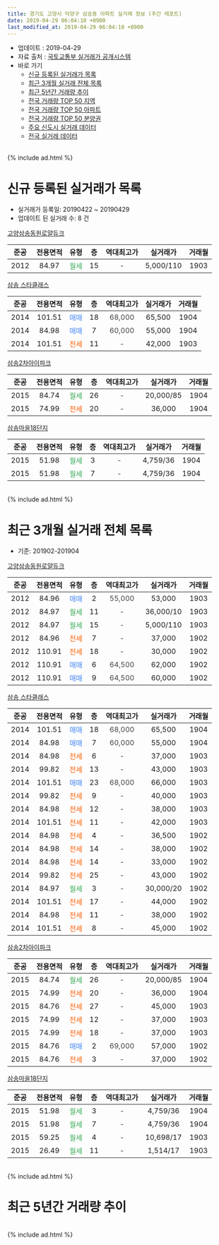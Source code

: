 ```yaml
---
title: 경기도 고양시 덕양구 삼송동 아파트 실거래 정보 (주간 레포트)
date: 2019-04-29 06:04:10 +0900
last_modified_at: 2019-04-29 06:04:10 +0900
---
```


* 업데이트 : 2019-04-29
* 자료 출처 : [국토교통부 실거래가 공개시스템](http://rt.molit.go.kr)
* 바로 가기
    * [신규 등록된 실거래가 목록](#신규-등록된-실거래가-목록)
    * [최근 3개월 실거래 전체 목록](#최근-3개월-실거래-전체-목록)
    * [최근 5년간 거래량 추이](#최근-5년간-거래량-추이)
    * [전국 거래량 TOP 50 지역](https://inasie.github.io/apt-trade-info/최근-3개월-전국에서-가장-거래가-많이-발생한-지역)
    * [전국 거래량 TOP 50 아파트](https://inasie.github.io/apt-trade-info/최근-3개월-전국에서-가장-거래가-많이-발생한-아파트)
    * [전국 거래량 TOP 50 분양권](https://inasie.github.io/apt-trade-info/최근-3개월-전국에서-가장-거래가-많이-발생한-분양권)
    * [주요 신도시 실거래 데이터](https://inasie.github.io/apt-trade-info/주요-신도시)
    * [전국 실거래 데이터](https://inasie.github.io/apt-trade-info/전국)
<br>
{% include ad.html %}
<br>

# 신규 등록된 실거래가 목록
* 실거래가 등록일: 20190422 ~ 20190429
* 업데이트 된 실거래 수: 8 건


[고양삼송동원로얄듀크](https://search.naver.com/search.naver?query=%EA%B2%BD%EA%B8%B0%EB%8F%84+%EA%B3%A0%EC%96%91%EC%8B%9C+%EB%8D%95%EC%96%91%EA%B5%AC+%EC%82%BC%EC%86%A1%EB%8F%99+%EA%B3%A0%EC%96%91%EC%82%BC%EC%86%A1%EB%8F%99%EC%9B%90%EB%A1%9C%EC%96%84%EB%93%80%ED%81%AC)

|준공|전용면적|유형|층|역대최고가|실거래가|거래월|
|:---:|:---:|:---:|:---:|:---:|:---:|:---:|
|2012|84.97|<span style="color:#34a853">월세</span>|15|<span style="color:#444444">-</span>|5,000/110|1903|

[삼송 스타클래스](https://search.naver.com/search.naver?query=%EA%B2%BD%EA%B8%B0%EB%8F%84+%EA%B3%A0%EC%96%91%EC%8B%9C+%EB%8D%95%EC%96%91%EA%B5%AC+%EC%82%BC%EC%86%A1%EB%8F%99+%EC%82%BC%EC%86%A1+%EC%8A%A4%ED%83%80%ED%81%B4%EB%9E%98%EC%8A%A4)

|준공|전용면적|유형|층|역대최고가|실거래가|거래월|
|:---:|:---:|:---:|:---:|:---:|:---:|:---:|
|2014|101.51|<span style="color:#4285f3">매매</span>|18|<span style="color:#444444">68,000</span>|65,500|1904|
|2014|84.98|<span style="color:#4285f3">매매</span>|7|<span style="color:#444444">60,000</span>|55,000|1904|
|2014|101.51|<span style="color:#ff5a00">전세</span>|11|<span style="color:#444444">-</span>|42,000|1903|

[삼송2차아이파크](https://search.naver.com/search.naver?query=%EA%B2%BD%EA%B8%B0%EB%8F%84+%EA%B3%A0%EC%96%91%EC%8B%9C+%EB%8D%95%EC%96%91%EA%B5%AC+%EC%82%BC%EC%86%A1%EB%8F%99+%EC%82%BC%EC%86%A12%EC%B0%A8%EC%95%84%EC%9D%B4%ED%8C%8C%ED%81%AC)

|준공|전용면적|유형|층|역대최고가|실거래가|거래월|
|:---:|:---:|:---:|:---:|:---:|:---:|:---:|
|2015|84.74|<span style="color:#34a853">월세</span>|26|<span style="color:#444444">-</span>|20,000/85|1904|
|2015|74.99|<span style="color:#ff5a00">전세</span>|20|<span style="color:#444444">-</span>|36,000|1904|

[삼송마을18단지](https://search.naver.com/search.naver?query=%EA%B2%BD%EA%B8%B0%EB%8F%84+%EA%B3%A0%EC%96%91%EC%8B%9C+%EB%8D%95%EC%96%91%EA%B5%AC+%EC%82%BC%EC%86%A1%EB%8F%99+%EC%82%BC%EC%86%A1%EB%A7%88%EC%9D%8418%EB%8B%A8%EC%A7%80)

|준공|전용면적|유형|층|역대최고가|실거래가|거래월|
|:---:|:---:|:---:|:---:|:---:|:---:|:---:|
|2015|51.98|<span style="color:#34a853">월세</span>|3|<span style="color:#444444">-</span>|4,759/36|1904|
|2015|51.98|<span style="color:#34a853">월세</span>|7|<span style="color:#444444">-</span>|4,759/36|1904|


<br>
{% include ad.html %}
<br>

# 최근 3개월 실거래 전체 목록
* 기준: 201902-201904


[고양삼송동원로얄듀크](https://search.naver.com/search.naver?query=%EA%B2%BD%EA%B8%B0%EB%8F%84+%EA%B3%A0%EC%96%91%EC%8B%9C+%EB%8D%95%EC%96%91%EA%B5%AC+%EC%82%BC%EC%86%A1%EB%8F%99+%EA%B3%A0%EC%96%91%EC%82%BC%EC%86%A1%EB%8F%99%EC%9B%90%EB%A1%9C%EC%96%84%EB%93%80%ED%81%AC)

|준공|전용면적|유형|층|역대최고가|실거래가|거래월|
|:---:|:---:|:---:|:---:|:---:|:---:|:---:|
|2012|84.96|<span style="color:#4285f3">매매</span>|2|<span style="color:#444444">55,000</span>|53,000|1903|
|2012|84.97|<span style="color:#34a853">월세</span>|11|<span style="color:#444444">-</span>|36,000/10|1903|
|2012|84.97|<span style="color:#34a853">월세</span>|15|<span style="color:#444444">-</span>|5,000/110|1903|
|2012|84.96|<span style="color:#ff5a00">전세</span>|7|<span style="color:#444444">-</span>|37,000|1902|
|2012|110.91|<span style="color:#ff5a00">전세</span>|18|<span style="color:#444444">-</span>|30,000|1902|
|2012|110.91|<span style="color:#4285f3">매매</span>|6|<span style="color:#444444">64,500</span>|62,000|1902|
|2012|110.91|<span style="color:#4285f3">매매</span>|9|<span style="color:#444444">64,500</span>|60,000|1902|

[삼송 스타클래스](https://search.naver.com/search.naver?query=%EA%B2%BD%EA%B8%B0%EB%8F%84+%EA%B3%A0%EC%96%91%EC%8B%9C+%EB%8D%95%EC%96%91%EA%B5%AC+%EC%82%BC%EC%86%A1%EB%8F%99+%EC%82%BC%EC%86%A1+%EC%8A%A4%ED%83%80%ED%81%B4%EB%9E%98%EC%8A%A4)

|준공|전용면적|유형|층|역대최고가|실거래가|거래월|
|:---:|:---:|:---:|:---:|:---:|:---:|:---:|
|2014|101.51|<span style="color:#4285f3">매매</span>|18|<span style="color:#444444">68,000</span>|65,500|1904|
|2014|84.98|<span style="color:#4285f3">매매</span>|7|<span style="color:#444444">60,000</span>|55,000|1904|
|2014|84.98|<span style="color:#ff5a00">전세</span>|6|<span style="color:#444444">-</span>|37,000|1903|
|2014|99.82|<span style="color:#ff5a00">전세</span>|13|<span style="color:#444444">-</span>|43,000|1903|
|2014|101.51|<span style="color:#4285f3">매매</span>|23|<span style="color:#444444">68,000</span>|66,000|1903|
|2014|99.82|<span style="color:#ff5a00">전세</span>|9|<span style="color:#444444">-</span>|40,000|1903|
|2014|84.98|<span style="color:#ff5a00">전세</span>|12|<span style="color:#444444">-</span>|38,000|1903|
|2014|101.51|<span style="color:#ff5a00">전세</span>|11|<span style="color:#444444">-</span>|42,000|1903|
|2014|84.98|<span style="color:#ff5a00">전세</span>|4|<span style="color:#444444">-</span>|36,500|1902|
|2014|84.98|<span style="color:#ff5a00">전세</span>|14|<span style="color:#444444">-</span>|38,000|1902|
|2014|84.98|<span style="color:#ff5a00">전세</span>|14|<span style="color:#444444">-</span>|33,000|1902|
|2014|99.82|<span style="color:#ff5a00">전세</span>|25|<span style="color:#444444">-</span>|43,000|1902|
|2014|84.97|<span style="color:#34a853">월세</span>|3|<span style="color:#444444">-</span>|30,000/20|1902|
|2014|101.51|<span style="color:#ff5a00">전세</span>|17|<span style="color:#444444">-</span>|44,000|1902|
|2014|84.98|<span style="color:#ff5a00">전세</span>|11|<span style="color:#444444">-</span>|38,000|1902|
|2014|101.51|<span style="color:#ff5a00">전세</span>|8|<span style="color:#444444">-</span>|45,000|1902|

[삼송2차아이파크](https://search.naver.com/search.naver?query=%EA%B2%BD%EA%B8%B0%EB%8F%84+%EA%B3%A0%EC%96%91%EC%8B%9C+%EB%8D%95%EC%96%91%EA%B5%AC+%EC%82%BC%EC%86%A1%EB%8F%99+%EC%82%BC%EC%86%A12%EC%B0%A8%EC%95%84%EC%9D%B4%ED%8C%8C%ED%81%AC)

|준공|전용면적|유형|층|역대최고가|실거래가|거래월|
|:---:|:---:|:---:|:---:|:---:|:---:|:---:|
|2015|84.74|<span style="color:#34a853">월세</span>|26|<span style="color:#444444">-</span>|20,000/85|1904|
|2015|74.99|<span style="color:#ff5a00">전세</span>|20|<span style="color:#444444">-</span>|36,000|1904|
|2015|84.76|<span style="color:#ff5a00">전세</span>|27|<span style="color:#444444">-</span>|45,000|1903|
|2015|74.99|<span style="color:#ff5a00">전세</span>|12|<span style="color:#444444">-</span>|37,000|1903|
|2015|74.99|<span style="color:#ff5a00">전세</span>|18|<span style="color:#444444">-</span>|37,000|1903|
|2015|84.76|<span style="color:#4285f3">매매</span>|2|<span style="color:#444444">69,000</span>|57,000|1902|
|2015|84.76|<span style="color:#ff5a00">전세</span>|3|<span style="color:#444444">-</span>|37,000|1902|

[삼송마을18단지](https://search.naver.com/search.naver?query=%EA%B2%BD%EA%B8%B0%EB%8F%84+%EA%B3%A0%EC%96%91%EC%8B%9C+%EB%8D%95%EC%96%91%EA%B5%AC+%EC%82%BC%EC%86%A1%EB%8F%99+%EC%82%BC%EC%86%A1%EB%A7%88%EC%9D%8418%EB%8B%A8%EC%A7%80)

|준공|전용면적|유형|층|역대최고가|실거래가|거래월|
|:---:|:---:|:---:|:---:|:---:|:---:|:---:|
|2015|51.98|<span style="color:#34a853">월세</span>|3|<span style="color:#444444">-</span>|4,759/36|1904|
|2015|51.98|<span style="color:#34a853">월세</span>|7|<span style="color:#444444">-</span>|4,759/36|1904|
|2015|59.25|<span style="color:#34a853">월세</span>|4|<span style="color:#444444">-</span>|10,698/17|1903|
|2015|26.49|<span style="color:#34a853">월세</span>|11|<span style="color:#444444">-</span>|1,514/17|1903|


<br>
{% include ad.html %}
<br>

# 최근 5년간 거래량 추이


<div style="width:100%;">
    <canvas id="deal_progress" height="200"></canvas>
</div>

<script>
new Chart(document.getElementById("deal_progress"), {
    type: 'line',
    data: {
        labels: ['201404','201405','201406','201407','201408','201409','201410','201411','201412','201501','201502','201503','201504','201505','201506','201507','201508','201509','201510','201511','201512','201601','201602','201603','201604','201605','201606','201607','201608','201609','201610','201611','201612','201701','201702','201703','201704','201705','201706','201707','201708','201709','201710','201711','201712','201801','201802','201803','201804','201805','201806','201807','201808','201809','201810','201811','201812','201901','201902','201903','201904'],
        datasets: [{
            label: '매매',
            pointRadius: 1,
            data: [3, 0, 5, 7, 6, 11, 9, 5, 13, 13, 23, 39, 24, 19, 12, 10, 7, 5, 17, 14, 5, 2, 5, 5, 6, 11, 2, 7, 11, 13, 8, 6, 3, 1, 2, 1, 3, 3, 7, 7, 8, 10, 8, 7, 7, 17, 12, 18, 11, 15, 19, 18, 93, 35, 6, 13, 9, 1, 3, 2, 2],
            borderColor: "rgba(255, 201, 14, 1)",
            backgroundColor: "rgba(255, 201, 14, 0.5)",
            fill: false,
            lineTension: 0
        },{
            label: '전월세',
            pointRadius: 1,
            data: [2, 5, 2, 2, 10, 14, 12, 17, 18, 24, 4, 7, 1, 32, 33, 52, 56, 51, 22, 7, 14, 3, 3, 5, 6, 6, 4, 7, 12, 9, 12, 10, 7, 18, 18, 10, 11, 6, 12, 10, 18, 188, 25, 12, 15, 23, 14, 15, 11, 16, 12, 4, 18, 17, 20, 12, 11, 11, 11, 12, 4],
            borderColor: "rgba(0, 141, 185, 1)",
            backgroundColor: "rgba(0, 141, 185, 0.5)",
            fill: false,
            lineTension: 0
        }
        ]
    },
    options: {
        responsive: true,
        title: {
            display: false
        },
        tooltips: {
            mode: 'index',
            intersect: false
        },
        hover: {
            mode: 'nearest',
            intersect: true
        },
        scales: {
            xAxes: [{
                display: true,
                scaleLabel: {
                    display: true,
                    labelString: '년/월'
                }
            }],
            yAxes: [{
                display: true,
                ticks: {
                    suggestedMin: 0,
                },
                scaleLabel: {
                    display: true,
                    labelString: '실거래 수'
                }
            }]
        }
    }
});

</script>


<br>
{% include ad.html %}
<br>


